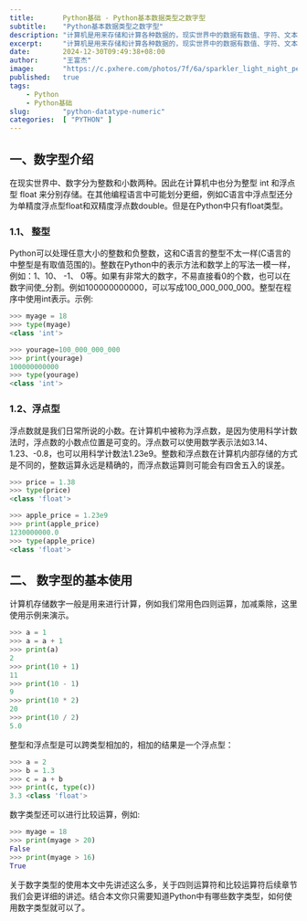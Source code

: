 ```yaml
---
title:       Python基础 - Python基本数据类型之数字型
subtitle:    "Python基本数据类型之数字型"
description: "计算机是用来存储和计算各种数据的，现实世界中的数据有数值、字符、文本、图形、音频、视频等各种各样的数据。因此不同的数据需要定义为不同的数据类型。本文中我们先介绍数字类型，数据型在现实中存在整数和小数，在计算机对应就是整型和浮点型"
excerpt:     "计算机是用来存储和计算各种数据的，现实世界中的数据有数值、字符、文本、图形、音频、视频等各种各样的数据。因此不同的数据需要定义为不同的数据类型。本文中我们先介绍数字类型，数据型在现实中存在整数和小数，在计算机对应就是整型和浮点型"
date:        2024-12-30T09:49:38+08:00
author:      "王富杰"
image:       "https://c.pxhere.com/photos/7f/6a/sparkler_light_night_person_sparkle-57988.jpg!d"
published:   true
tags:
    - Python
    - Python基础
slug:        "python-datatype-numeric"
categories:  [ "PYTHON" ]
---
```


## 一、数字型介绍
在现实世界中、数字分为整数和小数两种。因此在计算机中也分为整型 int 和浮点型 float 来分别存储。在其他编程语言中可能划分更细，例如C语言中浮点型还分为单精度浮点型float和双精度浮点数double。但是在Python中只有float类型。

### 1.1、 整型
Python可以处理任意大小的整数和负整数，这和C语言的整型不太一样(C语言的中整型是有取值范围的)。整数在Python中的表示方法和数学上的写法一模一样，例如：1、10、 -1、 0等。如果有非常大的数字，不易直接看0的个数，也可以在数字间使_分割。例如100000000000，可以写成100_000_000_000。整型在程序中使用int表示。示例:
```python
>>> myage = 18
>>> type(myage)
<class 'int'>

>>> yourage=100_000_000_000
>>> print(yourage)
100000000000
>>> type(yourage)
<class 'int'>
```

### 1.2、浮点型
浮点数就是我们日常所说的小数。在计算机中被称为浮点数，是因为使用科学计数法时，浮点数的小数点位置是可变的。浮点数可以使用数学表示法如3.14、1.23、-0.8，也可以用科学计数法1.23e9。整数和浮点数在计算机内部存储的方式是不同的，整数运算永远是精确的，而浮点数运算则可能会有四舍五入的误差。
```python
>>> price = 1.38
>>> type(price)
<class 'float'>

>>> apple_price = 1.23e9
>>> print(apple_price)
1230000000.0
>>> type(apple_price)
<class 'float'>
```


## 二、 数字型的基本使用
计算机存储数字一般是用来进行计算，例如我们常用色四则运算，加减乘除，这里使用示例来演示。
```python
>>> a = 1
>>> a = a + 1
>>> print(a)
2
>>> print(10 + 1)
11
>>> print(10 - 1)
9
>>> print(10 * 2)
20
>>> print(10 / 2)
5.0
```
整型和浮点型是可以跨类型相加的，相加的结果是一个浮点型：
```python
>>> a = 2
>>> b = 1.3
>>> c = a + b
>>> print(c, type(c))
3.3 <class 'float'>
```
数字类型还可以进行比较运算，例如:
```python
>>> myage = 18
>>> print(myage > 20)
False
>>> print(myage > 16)
True
```
关于数字类型的使用本文中先讲述这么多，关于四则运算符和比较运算符后续章节我们会更详细的讲述。结合本文你只需要知道Python中有哪些数字类型，如何使用数字类型就可以了。


